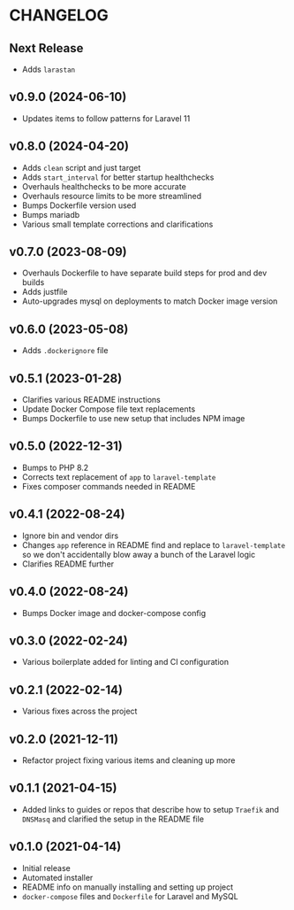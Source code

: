 # CHANGELOG

## Next Release

- Adds `larastan`

## v0.9.0 (2024-06-10)

- Updates items to follow patterns for Laravel 11

## v0.8.0 (2024-04-20)

- Adds `clean` script and just target
- Adds `start_interval` for better startup healthchecks
- Overhauls healthchecks to be more accurate
- Overhauls resource limits to be more streamlined
- Bumps Dockerfile version used
- Bumps mariadb
- Various small template corrections and clarifications

## v0.7.0 (2023-08-09)

- Overhauls Dockerfile to have separate build steps for prod and dev builds
- Adds justfile
- Auto-upgrades mysql on deployments to match Docker image version

## v0.6.0 (2023-05-08)

- Adds `.dockerignore` file

## v0.5.1 (2023-01-28)

- Clarifies various README instructions
- Update Docker Compose file text replacements
- Bumps Dockerfile to use new setup that includes NPM image

## v0.5.0 (2022-12-31)

- Bumps to PHP 8.2
- Corrects text replacement of `app` to `laravel-template`
- Fixes composer commands needed in README

## v0.4.1 (2022-08-24)

- Ignore bin and vendor dirs
- Changes `app` reference in README find and replace to `laravel-template` so we don't accidentally blow away a bunch of the Laravel logic
- Clarifies README further

## v0.4.0 (2022-08-24)

- Bumps Docker image and docker-compose config

## v0.3.0 (2022-02-24)

- Various boilerplate added for linting and CI configuration

## v0.2.1 (2022-02-14)

- Various fixes across the project

## v0.2.0 (2021-12-11)

- Refactor project fixing various items and cleaning up more

## v0.1.1 (2021-04-15)

- Added links to guides or repos that describe how to setup `Traefik` and `DNSMasq` and clarified the setup in the README file

## v0.1.0 (2021-04-14)

- Initial release
- Automated installer
- README info on manually installing and setting up project
- `docker-compose` files and `Dockerfile` for Laravel and MySQL
